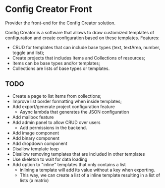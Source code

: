# Config Creator Front

Provider the front-end for the Config Creator solution.

Config Creator is a software that allows to draw customized templates of configuration and create
configuration based on these templates. Features:

- CRUD for templates that can include base types (text, textArea, number, toggle and list);
- Create projects that includes Items and Collections of resources;
- Items can be base types and/or templates;
- Collections are lists of base types or templates.


## TODO

- Create a page to list items from collections;
- Improve list border formatting when inside templates;
- Add export/generate project configuration feature
  - Async lambda that generates the JSON configuration
- Add mailbox feature
- Add admin panel to allow CRUD over users
  - Add permissions in the backend.
- Add image component
- Add binary component
- Add dropdown component
- Disallow template loop
- Disallow removing templates that are included in other templates
- Use skeleton to wait for data loading
- Add option to "inline" templates that only contains a list
  - inlining a template will add its value without a key when exporting.
  - This way, we can create a list of a inline template resulting in a list of lists (a matrix)
